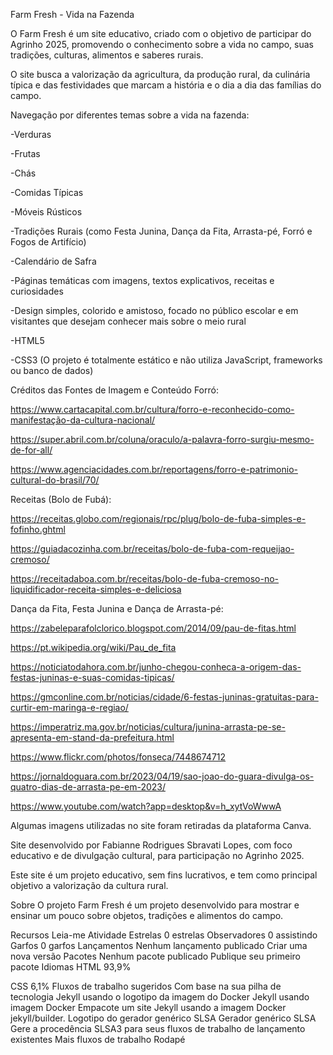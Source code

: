 Farm Fresh - Vida na Fazenda

O Farm Fresh é um site educativo, criado com o objetivo de participar do Agrinho 2025, promovendo o conhecimento sobre a vida no campo, suas tradições, culturas, alimentos e saberes rurais.

O site busca a valorização da agricultura, da produção rural, da culinária típica e das festividades que marcam a história e o dia a dia das famílias do campo.

Navegação por diferentes temas sobre a vida na fazenda:

-Verduras

-Frutas

-Chás

-Comidas Típicas

-Móveis Rústicos

-Tradições Rurais (como Festa Junina, Dança da Fita, Arrasta-pé, Forró e Fogos de Artifício)

-Calendário de Safra

-Páginas temáticas com imagens, textos explicativos, receitas e curiosidades

-Design simples, colorido e amistoso, focado no público escolar e em visitantes que desejam conhecer mais sobre o meio rural

-HTML5

-CSS3 (O projeto é totalmente estático e não utiliza JavaScript, frameworks ou banco de dados)

Créditos das Fontes de Imagem e Conteúdo Forró:

https://www.cartacapital.com.br/cultura/forro-e-reconhecido-como-manifestação-da-cultura-nacional/

https://super.abril.com.br/coluna/oraculo/a-palavra-forro-surgiu-mesmo-de-for-all/

https://www.agenciacidades.com.br/reportagens/forro-e-patrimonio-cultural-do-brasil/70/

Receitas (Bolo de Fubá):

https://receitas.globo.com/regionais/rpc/plug/bolo-de-fuba-simples-e-fofinho.ghtml

https://guiadacozinha.com.br/receitas/bolo-de-fuba-com-requeijao-cremoso/

https://receitadaboa.com.br/receitas/bolo-de-fuba-cremoso-no-liquidificador-receita-simples-e-deliciosa

Dança da Fita, Festa Junina e Dança de Arrasta-pé:

https://zabeleparafolclorico.blogspot.com/2014/09/pau-de-fitas.html

https://pt.wikipedia.org/wiki/Pau_de_fita

https://noticiatodahora.com.br/junho-chegou-conheca-a-origem-das-festas-juninas-e-suas-comidas-tipicas/

https://gmconline.com.br/noticias/cidade/6-festas-juninas-gratuitas-para-curtir-em-maringa-e-regiao/

https://imperatriz.ma.gov.br/noticias/cultura/junina-arrasta-pe-se-apresenta-em-stand-da-prefeitura.html

https://www.flickr.com/photos/fonseca/7448674712

https://jornaldoguara.com.br/2023/04/19/sao-joao-do-guara-divulga-os-quatro-dias-de-arrasta-pe-em-2023/

https://www.youtube.com/watch?app=desktop&v=h_xytVoWwwA

Algumas imagens utilizadas no site foram retiradas da plataforma Canva.

Site desenvolvido por Fabianne Rodrigues Sbravati Lopes, com foco educativo e de divulgação cultural, para participação no Agrinho 2025.

Este site é um projeto educativo, sem fins lucrativos, e tem como principal objetivo a valorização da cultura rural.

Sobre
O projeto Farm Fresh é um projeto desenvolvido para mostrar e ensinar um pouco sobre objetos, tradições e alimentos do campo.

Recursos
 Leia-me
 Atividade
Estrelas
 0 estrelas
Observadores
 0 assistindo
Garfos
 0 garfos
Lançamentos
Nenhum lançamento publicado
Criar uma nova versão
Pacotes
Nenhum pacote publicado
Publique seu primeiro pacote
Idiomas
HTML
93,9%
 
CSS
6,1%
Fluxos de trabalho sugeridos
Com base na sua pilha de tecnologia
Jekyll usando o logotipo da imagem do Docker
Jekyll usando imagem Docker
Empacote um site Jekyll usando a imagem Docker jekyll/builder.
Logotipo do gerador genérico SLSA
Gerador genérico SLSA
Gere a procedência SLSA3 para seus fluxos de trabalho de lançamento existentes
Mais fluxos de trabalho
Rodapé